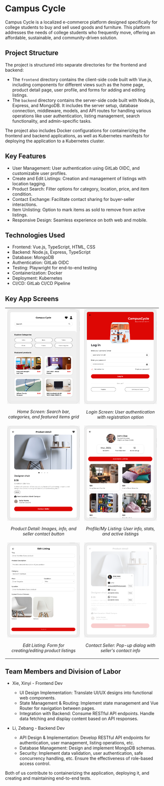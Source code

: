 # Campus Cycle

Campus Cycle is a localized e-commerce platform designed specifically for college students to buy and sell used goods and furniture. This platform addresses the needs of college students who frequently move, offering an affordable, sustainable, and community-driven solution.

## Project Structure

The project is structured into separate directories for the frontend and backend:

- The `frontend` directory contains the client-side code built with Vue.js, including components for different views such as the home page, product detail page, user profile, and forms for adding and editing listings.
- The `backend` directory contains the server-side code built with Node.js, Express, and MongoDB. It includes the server setup, database connection, middleware, models, and API routes for handling various operations like user authentication, listing management, search functionality, and admin-specific tasks.

The project also includes Docker configurations for containerizing the frontend and backend applications, as well as Kubernetes manifests for deploying the application to a Kubernetes cluster.

## Key Features

- User Management: User authentication using GitLab OIDC, and customizable user profiles.
- Create and Edit Listings: Creation and management of listings with location tagging.
- Product Search: Filter options for category, location, price, and item condition.
- Contact Exchange: Facilitate contact sharing for buyer-seller interactions.
- Item Unlisting: Option to mark items as sold to remove from active listings.
- Responsive Design: Seamless experience on both web and mobile.

## Technologies Used

- Frontend: Vue.js, TypeScript, HTML, CSS
- Backend: Node.js, Express, TypeScript
- Database: MongoDB
- Authentication: GitLab OIDC
- Testing: Playwright for end-to-end testing
- Containerization: Docker
- Deployment: Kubernetes
- CI/CD: GitLab CI/CD Pipeline

## Key App Screens

<table>
  <tr>
    <td width="50%">
      <img src="./images/HomeScreen.png" alt="Home Screen" width="100%">
      <p align="center"><em>Home Screen: Search bar, categories, and featured items grid</em></p>
    </td>
    <td width="50%">
      <img src="./images/LoginScreen.png" alt="Login Screen" width="100%">
      <p align="center"><em>Login Screen: User authentication with registration option</em></p>
    </td>
  </tr>
  <tr>
    <td width="50%">
      <img src="./images/ProductDetail.png" alt="Product Detail Screen" width="100%">
      <p align="center"><em>Product Detail: Images, info, and seller contact button</em></p>
    </td>
    <td width="50%">
      <img src="./images/ProfileScreen.png" alt="User Profile Screen" width="100%">
      <p align="center"><em>Profile/My Listing: User info, stats, and active listings</em></p>
    </td>
  </tr>
  <tr>
    <td width="50%">
      <img src="./images/EditListing.png" alt="Listing Form Screen" width="100%">
      <p align="center"><em>Edit Listing: Form for creating/editing product listings</em></p>
    </td>
    <td width="50%">
      <img src="./images/ContactSeller.png" alt="Contact Seller Screen" width="100%">
      <p align="center"><em>Contact Seller: Pop-up dialog with seller's contact info</em></p>
    </td>
  </tr>
</table>

## Team Members and Division of Labor

- Xie, Xinyi - Frontend Dev
  - UI Design Implementation: Translate UI/UX designs into functional web components.
  - State Management & Routing: Implement state management and Vue Router for navigation between pages.
  - Integration with Backend: Consume RESTful API endpoints. Handle data fetching and display content based on API responses.

- Li, Zebang - Backend Dev
  - API Design & Implementation: Develop RESTful API endpoints for authentication, user management, listing operations, etc.
  - Database Management: Design and implement MongoDB schemas.
  - Security: Implement data validation, user authentication, safe concurrency handling, etc. Ensure the effectiveness of role-based access control.

Both of us contribute to containerizing the application, deploying it, and creating and maintaining end-to-end tests.
